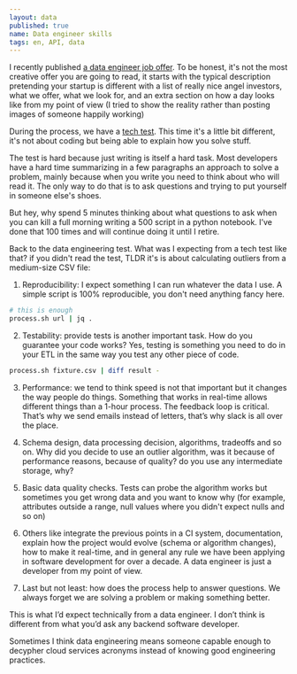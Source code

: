 ```yaml
---
layout: data
published: true
name: Data engineer skills
tags: en, API, data
---
```


I recently published [a data engineer job offer](https://www.tinybird.co/job-offers/data-engineer). To be honest, it's not the most creative offer you are going to read, it starts with the typical description pretending your startup is different with a list of really nice angel investors, what we offer, what we look for, and an extra section on how a day looks like from my point of view (I tried to show the reality rather than posting images of someone happily working)

During the process, we have a [tech test](https://docs.google.com/document/d/1uftjPC8uI3eNCS5Pt-fG4CwlyNX54CBNTcECAxTILxk/edit). This time it's a little bit different, it's not about coding but being able to explain how you solve stuff.

The test is hard because just writing is itself a hard task. Most developers have a hard time summarizing in a few paragraphs an approach to solve a problem, mainly because when you write you need to think about who will read it. The only way to do that is to ask questions and trying to put yourself in someone else's shoes.

But hey, why spend 5 minutes thinking about what questions to ask when you can kill a full morning writing a 500 script in a python notebook. I’ve done that 100 times and will continue doing it until I retire.

Back to the data engineering test. What was I expecting from a tech test like that? if you didn't read the test, TLDR it's is about calculating outliers from a medium-size CSV file:

1) Reproducibility: I expect something I can run whatever the data I use. A simple script is 100% reproducible, you don't need anything fancy here.

```bash
# this is enough
process.sh url | jq .
```

2) Testability: provide tests is another important task. How do you guarantee your code works? Yes, testing is something you need to do in your ETL in the same way you test any other piece of code.

```bash
process.sh fixture.csv | diff result -
```

3) Performance: we tend to think speed is not that important but it changes the way people do things. Something that works in real-time allows different things than a 1-hour process. The feedback loop is critical. That’s why we send emails instead of letters, that’s why slack is all over the place.

4) Schema design, data processing decision, algorithms, tradeoffs and so on. Why did you decide to use an outlier algorithm, was it because of performance reasons, because of quality? do you use any intermediate storage, why?

5) Basic data quality checks. Tests can probe the algorithm works but sometimes you get wrong data and you want to know why (for example, attributes outside a range, null values where you didn't expect nulls and so on)

6) Others like integrate the previous points in a CI system, documentation, explain how the project would evolve (schema or algorithm changes), how to make it real-time, and in general any rule we have been applying in software development for over a decade. A data engineer is just a developer from my point of view.

7) Last but not least: how does the process help to answer questions. We always forget we are solving a problem or making something better.

This is what I’d expect technically from a data engineer. I don’t think is different from what you’d ask any backend software developer.

Sometimes I think data engineering means someone capable enough to decypher cloud services acronyms instead of knowing good engineering practices.

